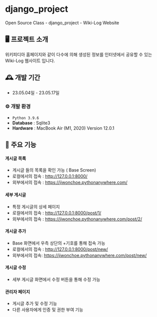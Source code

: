 # django_project
Open Source Class - django_project - Wiki-Log Website


## 🖥️ 프로젝트 소개
위키피디아 홈페이지와 같이 다수에 의해 생성된 정보를 인터넷에서 공유할 수 있는 Wiki-Log 웹사이트 입니다.
<br>

## 🕰️ 개발 기간
* 23.05.04일 - 23.05.17일

### ⚙️ 개발 환경
- `Python 3.9.6`
- **Database** : Sqlite3
- **Hardware** : MacBook Air (M1, 2020) Version 12.0.1

## 📌 주요 기능
#### 게시글 목록
- 게시글 들의 목록을 확인 가능 ( Base Screen)
- 로컬에서의 접속 : http://127.0.0.1:8000/
- 외부에서의 접속 : https://jiwonchoe.pythonanywhere.com/ 
#### 세부 게시글
- 특정 게시글의 상세 페이지
- 로컬에서의 접속 : http://127.0.0.1:8000/post/1/
- 외부에서의 접속 : https://jiwonchoe.pythonanywhere.com/post/2/ 
#### 게시글 추가
- Base 화면에서 우측 상단의 +기호를 통해 접속 가능 
- 로컬에서의 접속 : http://127.0.0.1:8000/post/new/
- 외부에서의 접속: https://jiwonchoe.pythonanywhere.com/post/new/ 
#### 게시글 수정
- 세부 게시글 화면에서 수정 버튼을 통해 수정 가능 

#### 관리자 페이지 
- 게시글 추가 및 수정 기능
- 다른 사용자에게 인증 및 권한 부여 기능
